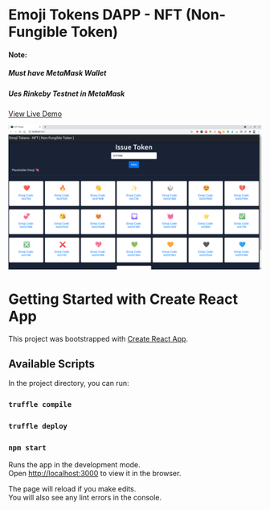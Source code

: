# Emoji Tokens DAPP - NFT (Non-Fungible Token)

#### Note: 
#####  Must have MetaMask Wallet
#####  Ues Rinkeby Testnet in MetaMask

[View Live Demo](https://emoji-token.herokuapp.com/)

<img src="emojiDApp.png" />



# Getting Started with Create React App

This project was bootstrapped with [Create React App](https://github.com/facebook/create-react-app).

## Available Scripts

In the project directory, you can run:

### `truffle compile`

### `truffle deploy`

### `npm start`

Runs the app in the development mode.\
Open [http://localhost:3000](http://localhost:3000) to view it in the browser.

The page will reload if you make edits.\
You will also see any lint errors in the console.
